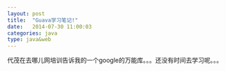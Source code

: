 ```yaml
---
layout: post
title:  "Guava学习笔记!"
date:   2014-07-30 11:00:03
categories: java
type: java&web
---
```


代茂在去哪儿网培训告诉我的一个google的万能库。。。还没有时间去学习呢。。。